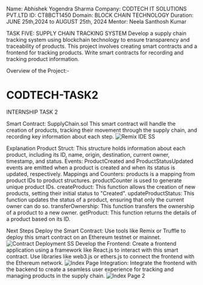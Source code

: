 Name:  Abhishek Yogendra Sharma
Company: CODTECH IT SOLUTIONS PVT.LTD
ID:  CT8BCT1450
Domain: BLOCK CHAIN TECHNOLOGY
Duration: JUNE 25th,2024 to AUGUST 25th, 2024
Mentor: Neela Santhosh Kumar

TASK FIVE: SUPPLY CHAIN TRACKING SYSTEM
Develop a supply chain tracking system using blockchain technology to ensure
transparency and traceability of products. This project involves creating smart
contracts and a frontend for tracking products. Write smart contracts for
recording and tracking product information.

Overview of the Project:-

# CODTECH-TASK2
INTERNSHIP TASK 2

Smart Contract: SupplyChain.sol
This smart contract will handle the creation of products, tracking their movement through the supply chain, and recording key information about each step.
![Remix IDE SS](https://github.com/abhishek7796/CODTECH-TASK2/assets/120003948/8ec11cde-7c37-4237-8cc0-f6838916088f)

Explanation
Product Struct: This structure holds information about each product, including its ID, name, origin, destination, current owner, timestamp, and status.
Events: ProductCreated and ProductStatusUpdated events are emitted when a product is created and when its status is updated, respectively.
Mappings and Counters: products is a mapping from product IDs to product structures. productCounter is used to generate unique product IDs.
createProduct: This function allows the creation of new products, setting their initial status to "Created".
updateProductStatus: This function updates the status of a product, ensuring that only the current owner can do so.
transferOwnership: This function transfers the ownership of a product to a new owner.
getProduct: This function returns the details of a product based on its ID.

Next Steps
Deploy the Smart Contract: Use tools like Remix or Truffle to deploy this smart contract on an Ethereum testnet or mainnet.
![Contract Deployment SS](https://github.com/abhishek7796/CODTECH-TASK2/assets/120003948/b7fdab43-a486-4945-8d73-bf342f3fbc1c)
Develop the Frontend: Create a frontend application using a framework like React.js to interact with this smart contract. Use libraries like web3.js or ethers.js to connect the frontend with the Ethereum network.
![Index Page](https://github.com/abhishek7796/CODTECH-TASK2/assets/120003948/24763675-420d-4d1a-885a-b046e3841271)
Integration: Integrate the frontend with the backend to create a seamless user experience for tracking and managing products in the supply chain.
![Index Page 2](https://github.com/abhishek7796/CODTECH-TASK2/assets/120003948/edc4538b-2679-4bd2-8944-11df3d27f6eb)

